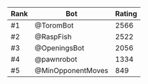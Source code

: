 Rank|Bot|Rating
---|---|---
#1|@ToromBot|2566
#2|@RaspFish|2522
#3|@OpeningsBot|2056
#4|@pawnrobot|1334
#5|@MinOpponentMoves|849
